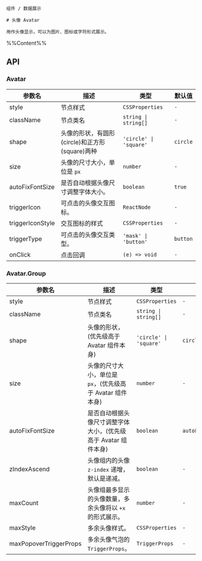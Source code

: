 `````
组件 / 数据展示

# 头像 Avatar

用作头像显示，可以为图片、图标或字符形式展示。
`````

%%Content%%

## API

### Avatar

|参数名|描述|类型|默认值|
|---|---|---|---|
|style|节点样式|`CSSProperties`|`-`|
|className|节点类名|`string \| string[]`|`-`|
|shape|头像的形状，有圆形(circle)和正方形(square)两种|`'circle' \| 'square'`|`circle`|
|size|头像的尺寸大小，单位是 `px`|`number`|`-`|
|autoFixFontSize|是否自动根据头像尺寸调整字体大小。|`boolean`|`true`|
|triggerIcon|可点击的头像交互图标。|`ReactNode`|`-`|
|triggerIconStyle|交互图标的样式|`CSSProperties`|`-`|
|triggerType|可点击的头像交互类型。|`'mask' \| 'button'`|`button`|
|onClick|点击回调|`(e) => void`|`-`|

### Avatar.Group

|参数名|描述|类型|默认值|版本|
|---|---|---|---|---|
|style|节点样式|`CSSProperties`|`-`|-|
|className|节点类名|`string \| string[]`|`-`|-|
|shape|头像的形状，(优先级高于 Avatar 组件本身)|`'circle' \| 'square'`|`circle`|-|
|size|头像的尺寸大小，单位是 `px`，(优先级高于 Avatar 组件本身)|`number`|`-`|-|
|autoFixFontSize|是否自动根据头像尺寸调整字体大小，(优先级高于 Avatar 组件本身)|`boolean`|`autoFixFontSize`|-|
|zIndexAscend|头像组内的头像 `z-index` 递增，默认是递减。|`boolean`|`-`|2.3.0|
|maxCount|头像组最多显示的头像数量，多余头像将以 `+x` 的形式展示。|`number`|`-`|2.4.0|
|maxStyle|多余头像样式。|`CSSProperties`|`-`|2.4.0|
|maxPopoverTriggerProps|多余头像气泡的 `TriggerProps`。|`TriggerProps`|`-`|2.4.0|
